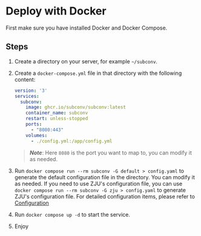 # Deploy with Docker

First make sure you have installed Docker and Docker Compose.

## Steps

1. Create a directory on your server, for example `~/subconv`.
2. Create a `docker-compose.yml` file in that directory with the following content:

    ```yaml
    version: '3'
    services:
      subconv:
        image: ghcr.io/subconv/subconv:latest
        container_name: subconv
        restart: unless-stopped
        ports:
          - "8080:443"
        volumes:
          - ./config.yml:/app/config.yml
    ```

    > ***Note***: Here `8080` is the port you want to map to, you can modify it as needed.

3. Run `docker compose run --rm subconv -G default > config.yaml` to generate the default configuration file in the directory. You can modify it as needed. If you need to use ZJU's configuration file, you can use `docker compose run --rm subconv -G zju > config.yaml` to generate ZJU's configuration file. For detailed configuration items, please refer to [Configuration](../configuration/overview )
4. Run `docker compose up -d` to start the service.
5. Enjoy